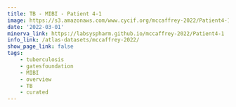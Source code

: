 ```yaml
---
title: TB - MIBI - Patient 4-1
image: https://s3.amazonaws.com/www.cycif.org/mccaffrey-2022/Patient4-1/thumbnail--default.jpg
date: '2022-03-01'
minerva_link: https://labsyspharm.github.io/mccaffrey-2022/Patient4-1
info_link: /atlas-datasets/mccaffrey-2022/
show_page_link: false
tags:
    - tuberculosis
    - gatesfoundation
    - MIBI
    - overview
    - TB
    - curated
---
```

